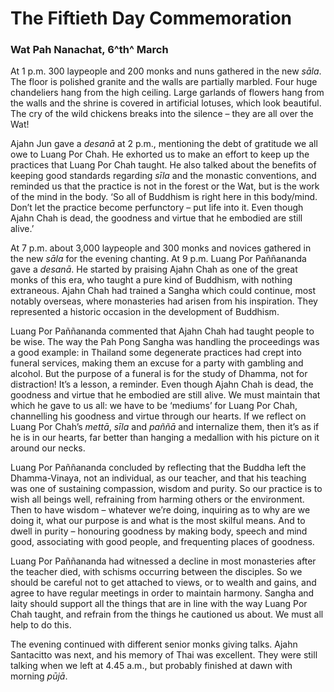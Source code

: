 The Fiftieth Day Commemoration
==============================

### Wat Pah Nanachat, 6^th^ March

At 1 p.m. 300 laypeople and 200 monks and nuns gathered in the new
*sāla*. The floor is polished granite and the walls are partially
marbled. Four huge chandeliers hang from the high ceiling. Large
garlands of flowers hang from the walls and the shrine is covered in
artificial lotuses, which look beautiful. The cry of the wild chickens
breaks into the silence – they are all over the Wat!

Ajahn Jun gave a *desanā* at 2 p.m., mentioning the debt of gratitude we
all owe to Luang Por Chah. He exhorted us to make an effort to keep up
the practices that Luang Por Chah taught. He also talked about the
benefits of keeping good standards regarding *sīla* and the monastic
conventions, and reminded us that the practice is not in the forest or
the Wat, but is the work of the mind in the body. ‘So all of Buddhism is
right here in this body/mind. Don’t let the practice become perfunctory
– put life into it. Even though Ajahn Chah is dead, the goodness and
virtue that he embodied are still alive.’

At 7 p.m. about 3,000 laypeople and 300 monks and novices gathered in
the new *sāla* for the evening chanting. At 9 p.m. Luang Por Paññananda
gave a *desanā*. He started by praising Ajahn Chah as one of the great
monks of this era, who taught a pure kind of Buddhism, with nothing
extraneous. Ajahn Chah had trained a Sangha which could continue, most
notably overseas, where monasteries had arisen from his inspiration.
They represented a historic occasion in the development of Buddhism.

Luang Por Paññananda commented that Ajahn Chah had taught people to be
wise. The way the Pah Pong Sangha was handling the proceedings was a
good example: in Thailand some degenerate practices had crept into
funeral services, making them an excuse for a party with gambling and
alcohol. But the purpose of a funeral is for the study of Dhamma, not
for distraction! It’s a lesson, a reminder. Even though Ajahn Chah is
dead, the goodness and virtue that he embodied are still alive. We must
maintain that which he gave to us all: we have to be ‘mediums’ for Luang
Por Chah, channelling his goodness and virtue through our hearts. If we
reflect on Luang Por Chah’s *mettā*, *sīla* and *paññā* and internalize
them, then it’s as if he is in our hearts, far better than hanging a
medallion with his picture on it around our necks.

Luang Por Paññananda concluded by reflecting that the Buddha left the
Dhamma-Vinaya, not an individual, as our teacher, and that his teaching
was one of sustaining compassion, wisdom and purity. So our practice is
to wish all beings well, refraining from harming others or the
environment. Then to have wisdom – whatever we’re doing, inquiring as to
why are we doing it, what our purpose is and what is the most skilful
means. And to dwell in purity – honouring goodness by making body,
speech and mind good, associating with good people, and frequenting
places of goodness.

Luang Por Paññananda had witnessed a decline in most monasteries after
the teacher died, with schisms occurring between the disciples. So we
should be careful not to get attached to views, or to wealth and gains,
and agree to have regular meetings in order to maintain harmony. Sangha
and laity should support all the things that are in line with the way
Luang Por Chah taught, and refrain from the things he cautioned us
about. We must all help to do this.

The evening continued with different senior monks giving talks. Ajahn
Santacitto was next, and his memory of Thai was excellent. They were
still talking when we left at 4.45 a.m., but probably finished at dawn
with morning *pūjā*.
